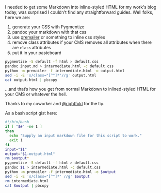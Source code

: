 I needed to get some Markdown into inline-styled HTML for my work's blog today, was surprised I couldn't find any straightforward guides. Well folks, here we are:

1. generate your CSS with Pygmentize
2. pandoc your markdown with that css
3. use [premailer](https://pypi.python.org/pypi/premailer) or something to inline css styles
4. remove class attributes if your CMS removes all attributes when there are `class` attributes
5. put it in your pasteboard

```bash
pygmentize -S default -f html > default.css
pandoc input.md > intermediate.html -c default.css
python -m premailer -f intermediate.html -o output.html
sed -i -E 's/class="[^"]*"//g' output.html
cat output.html | pbcopy
```

…and that’s how you get from normal Markdown to inlined-styled HTML for your CMS or whatever the hell.

Thanks to my coworker and [@rightfold](https://twitter.com/rightfold) for the tip.

As a bash script gist here:

```bash
#!/bin/bash
if [ "$#" -ne 1 ]
then
  echo "Supply an input markdown file for this script to work."
  exit 1
fi
input="$1"
output="$1-output.html"
rm $output*
pygmentize -S default -f html > default.css
pandoc $1 > intermediate.html -c default.css
python -m premailer -f intermediate.html -o $output
sed -i -E 's/class="[^"]*" //g' $output
rm intermediate.html
cat $output | pbcopy
```
